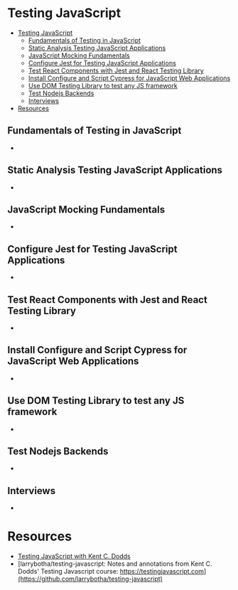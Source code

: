 # Testing JavaScript

* [Testing JavaScript](#testing-javascript)
  * [Fundamentals of Testing in JavaScript](#fundamentals-of-testing-in-javascript)
  * [Static Analysis Testing JavaScript Applications](#static-analysis-testing-javascript-applications)
  * [JavaScript Mocking Fundamentals](#javascript-mocking-fundamentals)
  * [Configure Jest for Testing JavaScript Applications](#configure-jest-for-testing-javascript-applications)
  * [Test React Components with Jest and React Testing Library](#test-react-components-with-jest-and-react-testing-library)
  * [Install Configure and Script Cypress for JavaScript Web Applications](#install-configure-and-script-cypress-for-javascript-web-applications)
  * [Use DOM Testing Library to test any JS framework](#use-dom-testing-library-to-test-any-js-framework)
  * [Test Nodejs Backends](#test-nodejs-backends)
  * [Interviews](#interviews)
* [Resources](#resources)

## Fundamentals of Testing in JavaScript

*

## Static Analysis Testing JavaScript Applications

*

## JavaScript Mocking Fundamentals

*

## Configure Jest for Testing JavaScript Applications

*

## Test React Components with Jest and React Testing Library

*

## Install Configure and Script Cypress for JavaScript Web Applications

*

## Use DOM Testing Library to test any JS framework

*

## Test Nodejs Backends

*

## Interviews

*

# Resources

* [Testing JavaScript with Kent C. Dodds](https://testingjavascript.com/)
* [larrybotha/testing-javascript: Notes and annotations from Kent C. Dodds' Testing Javascript course: https://testingjavascript.com](https://github.com/larrybotha/testing-javascript)
